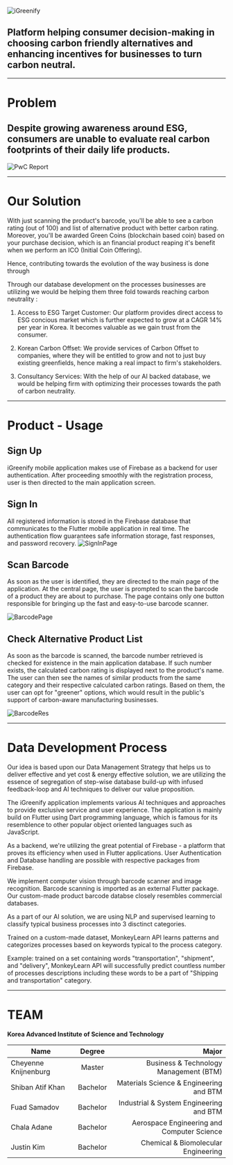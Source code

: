 ![iGreenify](https://github.com/shibanatifkhann/KPMG_Green_Raiders/blob/main/Logo.png)
## **Platform helping consumer decision-making in choosing carbon friendly alternatives and enhancing incentives for businesses to turn carbon neutral.**

***

# Problem

## **Despite growing awareness around ESG, consumers are unable to evaluate real carbon footprints of their daily life products.**

![PwC Report](https://github.com/shibanatifkhann/KPMG_Green_Raiders/blob/main/PwC%20Report.png)

***

# Our Solution

With just scanning the product's barcode, you'll be able to see a carbon rating (out of 100) and list of alternative product with better carbon rating. Moreover, you'll be awarded Green Coins (blockchain based coin) based on your purchase decision, which is an financial product reaping it's benefit when we perform an ICO (Initial Coin Offering).

Hence, contributing towards the evolution of the way business is done through

Through our database development on the processes businesses are utilizing we would be helping them three fold towards reaching carbon neutrality :

1. Access to ESG Target Customer: Our platform provides direct access to ESG concious market which is further expected to grow at a CAGR 14% per year in Korea. It becomes valuable as we gain trust from the consumer.

2. Korean Carbon Offset: We provide services of Carbon Offset to companies, where they will be entitled to grow and not to just buy existing greenfields, hence making a real impact to firm's stakeholders.

3. Consultancy Services: With the help of our AI backed database, we would be helping firm with optimizing their processes towards the path of carbon neutrality.

***
# Product - Usage

## Sign Up
iGreenify mobile application makes use of Firebase as a backend for user authentication. After proceeding smoothly with the registration process, user is then directed to the main application screen.

## Sign In
All registered information is stored in the Firebase database that communicates to the Flutter mobile application in real time. The authentication flow guarantees safe 
information storage, fast responses, and password recovery.
![SignInPage](https://github.com/shibanatifkhann/KPMG_Green_Raiders/blob/main/SignIn.png)

## Scan Barcode
As soon as the user is identified, they are directed to the main page of the application. At the central page, the user is prompted to scan the barcode of a product they are about to purchase. The page contains only one button responsible for bringing up the fast and easy-to-use barcode scanner.

![BarcodePage](https://github.com/shibanatifkhann/KPMG_Green_Raiders/blob/main/Scan.png)

## Check Alternative Product List
As soon as the barcode is scanned, the barcode number retrieved is checked for existence in the main application database. If such number exists, the calculated carbon rating is displayed next to the product's name. The user can then see the names of similar products from the same category and their respective calculated carbon ratings. Based on them, the user can opt for "greener" options, which would result in the public's support of carbon-aware manufacturing businesses.

![BarcodeRes](https://github.com/shibanatifkhann/KPMG_Green_Raiders/blob/main/Result.png)

***
# Data Development Process

Our idea is based upon our Data Management Strategy that helps us to deliver effective and yet cost & energy effective solution, we are utilizing the essence of segregation of step-wise database build-up with infused feedback-loop and AI techniques to deliver our value proposition.

The iGreenify application implements various AI techniques and approaches to provide exclusive service and user experience.
The application is mainly build on Flutter using Dart programming language, which is famous for its resemblence to other popular object oriented languages such as JavaScript. 

As a backend, we're utilizing the great potential of Firebase - a platform that proves its efficiency when used in Flutter applications. User Authentication and Database handling are possible with respective packages from Firebase.

We implement computer vision through barcode scanner and image recognition. Barcode scanning is imported as an external Flutter package. Our custom-made product barcode databse closely resembles commercial databases.

As a part of our AI solution, we are using NLP and supervised learning to classify typical business processes into 3 disctinct categories.

Trained on a custom-made dataset, MonkeyLearn API learns patterns and categorizes processes based on keywords typical to the process category.

Example: trained on a set containing words "transportation", "shipment", and "delivery", MonkeyLearn API will successfully predict countless number of processes descriptions including these words to be a part of "Shipping and transportation" category.

***

# TEAM
**Korea Advanced Institute of Science and Technology**

| Name        | Degree           | Major  |
| ------------- |:-------------:| -----:|
| Cheyenne Knijnenburg      | Master | Business & Technology Management (BTM) |
| Shiban Atif Khan     | Bachelor     |   Materials Science & Engineering and BTM |
| Fuad Samadov | Bachelor      |    Industrial & System Engineering and BTM |
| Chala Adane | Bachelor      |    Aerospace Engineering and Computer Science |
| Justin Kim | Bachelor      |    Chemical & Biomolecular Engineering |
